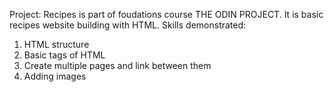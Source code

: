 Project: Recipes is part of foudations course THE ODIN PROJECT. It is basic recipes website building with HTML.
Skills demonstrated:
1. HTML structure
2. Basic tags of HTML
3. Create multiple pages and link between them
4. Adding images
